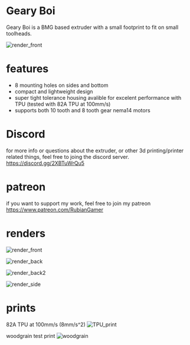 # Geary Boi

Geary Boi is a BMG based extruder with a small footprint to fit on small toolheads.

![render_front](https://cdn.discordapp.com/attachments/1006560886602862594/1057298350350803044/geary_boy_extruder.png?raw=true)

# features

- 8 mounting holes on sides and bottom
- compact and lightweight design
- super tight tolerance housing avalible for excelent performance with TPU (tested with 82A TPU at 100mm/s)
- supports both 10 tooth and 8 tooth gear nema14 motors

# Discord

for more info or questions about the extruder, or other 3d printing/printer related things, feel free to joing the discord server.
https://discord.gg/2XBTuWrQu5

# patreon

if you want to support my work, feel free to join my patreon
https://www.patreon.com/RubianGamer

# renders

![render_front](https://cdn.discordapp.com/attachments/1006560886602862594/1057298350350803044/geary_boy_extruder.png?raw=true)

![render_back](https://cdn.discordapp.com/attachments/1006560886602862594/1057298350648594533/geary_boy_extruder_2.png?raw=true)

![render_back2](https://cdn.discordapp.com/attachments/1006560886602862594/1057298350988341370/geary_boy_extruder_3.png?raw=true)

![render_side](https://cdn.discordapp.com/attachments/1006560886602862594/1057298351474872390/geary_boy_extruder_4.png?raw=true)

# prints

82A TPU at 100mm/s (8mm/s^2)
![TPU_print](https://cdn.discordapp.com/attachments/1006560886602862594/1060176803706191932/IMG_20221228_165105.jpg?raw=true)

woodgrain test print
![woodgrain](https://cdn.discordapp.com/attachments/1006560886602862594/1060176803425169408/IMG_20230104_134309.jpg?raw=true)


